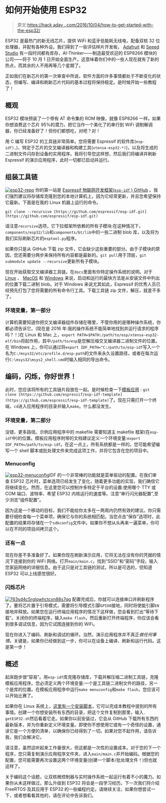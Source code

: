 # 如何开始使用 ESP32

> 原文:[https://hack aday . com/2016/10/04/how-to-get-started-with-the-esp32/](https://hackaday.com/2016/10/04/how-to-get-started-with-the-esp32/)

ESP32 是最热门的新无线芯片，提供 WiFi 和蓝牙低能耗无线电，配备双核 32 位处理器，并配有各种外设。我们得到了一些评估样片开发板， [Adafruit](https://www.adafruit.com/product/3269) 和 [Seeed Studio](https://www.seeedstudio.com/ESP3212-Wifi-Bluetooth-Combo-Module-p-2706.html) 有一段时间都有库存，AI-Thinker——制造最受欢迎的 ESP8266 模块的公司——将于 10 月 1 日开始全面生产。这意味着你们中的一些人现在就有了新的热点，而其余的人不用再等几个星期了。

正如我们在新芯片的第一次审查中所说，软件方面的许多事情都处于不断变化的状态，但编写、编译和刷新芯片代码的基本过程将保持稳定。是时候开始一些教程了！

## 概观

ESP32 模块预装了一个带有 AT 命令集的 ROM 映像，就像 ESP8266 一样。如果你想浪费这个芯片 95%的潜力，把它当作一个美化了的串行到 WiFi 调制解调器，你已经准备好了！但你们都想吃，对吧？对！

用 C 编写 ESP32 的工具链非常简单。您将需要 Espressif 的软件库(`esp-idf),`)、特定于芯片的交叉编译器和构建工具(`xtensa-esp32-*)`)，以及将生成的二进制文件闪存到设备的实用程序。我将引导您这样想，然后我们将编译并刷新 Espressif 的演示应用程序，此时一切都已启动并运行。

## 组装工具链

[![esp32-repo](../Images/d68d64c7e0e176b7b03d44f315d20131.png)](https://hackaday.com/wp-content/uploads/2016/10/esp32-repo.png) 你的第一站是 [Espressif 物联网开发框架(`esp-idf` ) GitHub](https://github.com/espressif/esp-idf) 。我们强烈建议将存储库克隆到您的本地计算机上，因为它经常更新，并且您希望保持它最新。下面是在我的 Linux 机器上运行的命令。

`git clone --recursive [https://github.com/espressif/esp-idf.git](https://github.com/espressif/esp-idf.git)`

请注意`recursive`选项，它下拉框架所依赖的所有子模块:在这种情况下，`components/esp32/lib`和`components/bt/lib`中的一些二进制 blob 库，以及将为我们实际刷新芯片的`esptool.py`程序。

如果你只是从 GitHub 下载 zip 文件，它会缺少这些重要的部分。由于子模块的原因，您还需要分两步来保持所有内容都是最新的。`git pull`用于顶层，`git submodule update --recursive`更新所有子模块。

现在开始获取交叉编译器工具链。在`docs`里面有你特定操作系统的说明。对于 [Linux](https://github.com/espressif/esp-idf/blob/master/docs/linux-setup.rst) 、 [MacOS](https://github.com/espressif/esp-idf/blob/master/docs/macos-setup.rst) 和 [Windows](https://github.com/espressif/esp-idf/blob/master/docs/windows-setup.rst) 来说，启动和运行的最快方法是从安装文件中列出的位置下载二进制 blob。对于 Windows 来说尤其如此，Espressif 的优秀人员已经预先打包了您将需要的所有命令行工具。下载工具链 zip 文件，解压，就差不多了。

### 环境变量，第一部分

计算机需要知道你把交叉编译器组件存储在哪里，不管你用的是哪种操作系统，你都必须告诉它。(现在是 2016 年:我的操作系统不能简单地找到并运行请求的程序吗？！)在 Linux 和 Mac 上，`export PATH=$PATH:/path/to/esp/xtensa-esp32-elf/bin`将起作用，其中`/path/to/esp`是您解压缩交叉编译器二进制文件的位置。在 Windows 上，你可以通过将`export IDF_PATH="C:/path/to/esp-idf`写入一个名为`C:/msys32/etc/profile.d/esp-path`的文件来永久设置路径，或者在每次运行`C:\msys32\msys2_shell.cmd`时输入相同的导出命令。

## 编码，闪烁，你好世界！

此时，您应该将所有的工具链片段放在一起。是时候检查一下[模板应用](https://github.com/espressif/esp-idf-template) : `git clone [https://github.com/espressif/esp-idf-template](https://github.com/espressif/esp-idf-template)`了。现在只需打开一个终端，`cd`进入应用程序的目录并输入`make`。什么都没发生。

### 环境变量，第二部分

没错，更多路径。示例应用程序中的 makefile 需要知道主 makefile 框架(在`esp-idf`中)的位置。模板应用程序附带的文档建议定义一个环境变量:`export IDF_PATH=/path/to/esp-idf`。在这一点上，所有系统都是一样的。您可能希望编写一个 shell 脚本或批处理文件来完成这项工作，并将它包含在您的项目中。

### Menuconfig

[![esp32-menuconfig](../Images/93b59e8abdc68955c437ba0ae29b71c9.png)](https://hackaday.com/wp-content/uploads/2016/10/esp32-menuconfig.png)IDF 的一个非常棒的功能就是菜单驱动的配置。在我们审查 ESP32 芯片时，菜单选项已经发生了变化，随着更多功能的实现，我们确信它将继续变化。然而，在这里您可以控制许多特定于平台的设置:使用哪个 TTY 或 COM 端口、波特率、希望 ESP32 内核运行的速度等。注意“串行闪光器配置”,至少浏览“组件配置”。

因为这是一个移动的目标，我们不能给你太多在一两周内仍然有效的建议。你只需要仔细检查每一个菜单项，确保它与你的系统相匹配。当您点击“保存”选项时，此配置的结果将存储在一个`sdkconfig`文件中。如果你不想从头再来一遍菜单，你可以在不同的项目间拷贝这个。

### 还有一点

现在你差不多准备好了。如果你现在刷新演示应用，它将无法在没有你的凭据的情况下连接到你的 WiFi 网络。打开`main/main.c`，找到“SSID”和“密码”字段，输入您家庭网络的详细信息。由于这只是对工具链的测试，所以是可选的，但知道 ESP32 可以上线感觉很好。

### 闪烁芯片

[![763sd4c5rglqwhctcxn88s7qg](../Images/e9958aadf99230a3d5ad669c4cde377d.png)](https://asciinema.org/a/763sd4c5rglqwhctcxn88s7qg) 配置完成后，你就可以连接串口并刷新程序了。要将芯片置于引导模式，需要将引导模式引脚`GPIO0`接地，同时将使能引脚`EN`接地并释放。如果您在运行终端应用程序的情况下这样做，您会看到打出“等待下载”。关闭你的终端程序，输入`make flash`，然后重新打开终端程序，你应该会看到很多调试信息，因为它试图连接到你的 WiFi。

现在你进入了编码、刷新和调试的循环。当然，演示应用程序并不真正*做任何事情*。关键是，如果你已经做到这一步，你可以在设备上编译、刷新和运行代码。这是第一步！

## 概述

起床跑步很“容易”。用`esp-idf`库克隆存储库，下载并解压缩二进制工具链，克隆模板应用程序。您必须定义两个环境变量:一个是工具链二进制文件的路径，另一个是库的位置。在模板应用程序中运行`make menuconfig`和`make flash`，您应该可以开始比赛了。

如果你在 Linux 系统上，[这里有一个安装脚本](https://gist.github.com/hexagon5un/cd8a86c32d0da45e2ae214c24957180a)，它可以完成本教程中提到的所有事情。创建一个你想安装所有东西的目录，把这个文件复制到那里，输入`. getESP32.sh`然后看着它走。如果你以前安装过，它会从 GitHub 下载所有东西的最新版本，并为你重新定义环境变量。即使你不想使用它或有一个奇怪的设置，通读它是一个方便的清单，以确保你已经得到了一切。如果对您不起作用，请告诉我，我们会解决它。

请注意，虽然这听起来工作量很大，但这都是一次性的设置成本。对于您的下一个程序，您只需复制演示应用程序文件夹，进入`main/main.c`并开始编码。根据您的配置，您可能需要再次设置这两个环境变量(创建一个脚本/批处理文件！)但也就这样了。

关于编码这个话题，让双核微控制器与实时操作系统一起运行有着不小的魔力。如果你从未这样做过，那么升级到 ESP32 将会是一段学习经历。下一次我们将介绍 FreeRTOS 及其应用于 ESP32 的一些编程约定。请继续关注，如果你想尝试一下，或者想看看其他的，请在评论中告诉我们。